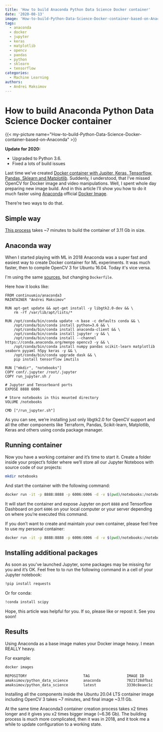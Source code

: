 ```yaml
---
title: 'How to build Anaconda Python Data Science Docker container'
date: '2020-08-13'
image: 'How-to-build-Python-Data-Science-Docker-container-based-on-Anaconda'
tags:
  - anaconda
  - docker
  - jupyter
  - keras
  - matplotlib
  - opencv
  - pandas
  - python
  - sklearn
  - tensorflow
categories:
  - Machine Learning
authors:
  - Andrei Maksimov
---
```

# How to build Anaconda Python Data Science Docker container

{{< my-picture name="How-to-build-Python-Data-Science-Docker-container-based-on-Anaconda" >}}

**Update for 2020:**

* Upgraded to Python 3.6.
* Fixed a lots of build issues

Last time we’ve created [Docker container with Jupiter, Keras, Tensorflow, Pandas, Sklearn and Matplotlib](/how-to-run-jupiter-keras-tensorflow-pandas-sklearn-and-matplotlib-in-docker-container). Suddenly, I understood, that I’ve missed OpenCV for Docker image and video manipulations. Well, I spent whole day preparing new image build. And in this article I’ll show you how to do it much faster using [Anaconda](https://anaconda.org/) official [Docker Image](https://hub.docker.com/r/continuumio/anaconda3/).

There’re two ways to do that.

## Simple way

[This process](/how-to-run-jupiter-keras-tensorflow-pandas-sklearn-and-matplotlib-in-docker-container) takes ~7 minutes to build the container of 3.11 Gb in size.

## Anaconda way

When I started playing with ML in 2018 Anaconda was a super fast and easiest way to create Docker container for ML experiments. It was much faster, then to compile OpenCV 3 for Ubuntu 16.04. Today it's vice versa.

I'm using the same [sources](https://github.com/andreivmaksimov/python_data_science/), but changing `Dockerfile`.

Here how it looks like:

```docker
FROM continuumio/anaconda3
MAINTAINER "Andrei Maksimov"

RUN apt-get update && apt-get install -y libgtk2.0-dev && \
    rm -rf /var/lib/apt/lists/*

RUN /opt/conda/bin/conda update -n base -c defaults conda && \
    /opt/conda/bin/conda install python=3.6 && \
    /opt/conda/bin/conda install anaconda-client && \
    /opt/conda/bin/conda install jupyter -y && \
    /opt/conda/bin/conda install --channel https://conda.anaconda.org/menpo opencv3 -y && \
    /opt/conda/bin/conda install numpy pandas scikit-learn matplotlib seaborn pyyaml h5py keras -y && \
    /opt/conda/bin/conda upgrade dask && \
    pip install tensorflow imutils

RUN ["mkdir", "notebooks"]
COPY conf/.jupyter /root/.jupyter
COPY run_jupyter.sh /

# Jupyter and Tensorboard ports
EXPOSE 8888 6006

# Store notebooks in this mounted directory
VOLUME /notebooks

CMD ["/run_jupyter.sh"]
```

As you can see, we’re installing just only libgtk2.0 for OpenCV support and all the other components like Terraform, Pandas, Scikit-learn, Matplotlib, Keras and others using conda package manager.

## Running container

Now you have a working container and it’s time to start it. Create a folder inside your project’s folder where we’ll store all our Jupyter Noteboos with source code of our projects:

```sh
mkdir notebooks
```

And start the container with the following command:

```sh
docker run -it -p 8888:8888 -p 6006:6006 -d -v $(pwd)/notebooks:/notebooks python_data_science_container:anaconda
```

It will start the container and expose Jupyter on port `8888` and Tensorflow Dashboard on port `6006` on your local computer or your server depending on where you’re executed this command.

If you don’t want to create and maintain your own container, please feel free to use my personal container:

```sh
docker run -it -p 8888:8888 -p 6006:6006 -d -v $(pwd)/notebooks:/notebooks amaksimov/python_data_science:anaconda
```

## Installing additional packages

As soon as you’ve launched Jupyter, some packages may be missing for you and it’s OK. Feel free to to run the following command in a cell of your Jupyter notebook:

```sh
!pip install requests
```

Or for conda:

```sh
!conda install scipy
```

Hope, this article was helpful for you. If so, please like or repost it. See you soon!

## Results

Using Anaconda as a base image makes your Docker image heavy. I mean REALLY heavy.

For example:

```sh
docker images

REPOSITORY                          TAG                 IMAGE ID            CREATED             SIZE
amaksimov/python_data_science       anaconda            7021f28dfba1        29 minutes ago      6.36GB
amaksimov/python_data_science       latest              3330c8eaec1c        2 hours ago         3.11GB
```

Installing all the components inside the Ubuntu 20.04 LTS container image including OpenCV 3 takes ~7 minutes, and final image ~3.11 Gb.

At the same time Anaconda3 container creation process takes x2 times longer and it gives you x2 times bigger image (~6.36 Gb). The building process is much more complicated, then it was in 2018, and it took me a while to update configuration to a working state.
